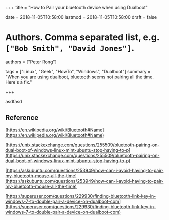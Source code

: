 +++
title = "How to Pair your bluetooth device when using Dualboot"

date = 2018-11-05T10:58:00
lastmod = 2018-11-05T10:58:00
draft = false

# Authors. Comma separated list, e.g. `["Bob Smith", "David Jones"]`.
authors = ["Peter Rong"]

tags = ["Linux", "Geek", "HowTo", "Windows", "Dualboot"]
summary = "When you are using dualboot, bluetooth seems not pairing all the time. Here's a fix."

+++

asdfasd


## Reference
[https://en.wikipedia.org/wiki/Bluetooth#Name](https://en.wikipedia.org/wiki/Bluetooth#Name)

[https://unix.stackexchange.com/questions/255509/bluetooth-pairing-on-dual-boot-of-windows-linux-mint-ubuntu-stop-having-to-p](https://unix.stackexchange.com/questions/255509/bluetooth-pairing-on-dual-boot-of-windows-linux-mint-ubuntu-stop-having-to-p)

[https://askubuntu.com/questions/253949/how-can-i-avoid-having-to-pair-my-bluetooth-mouse-all-the-time](https://askubuntu.com/questions/253949/how-can-i-avoid-having-to-pair-my-bluetooth-mouse-all-the-time)

[https://superuser.com/questions/229930/finding-bluetooth-link-key-in-windows-7-to-double-pair-a-device-on-dualboot-com](https://superuser.com/questions/229930/finding-bluetooth-link-key-in-windows-7-to-double-pair-a-device-on-dualboot-com)